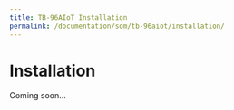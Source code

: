 ```yaml
---
title: TB-96AIoT Installation
permalink: /documentation/som/tb-96aiot/installation/
---
```

# Installation

Coming soon...